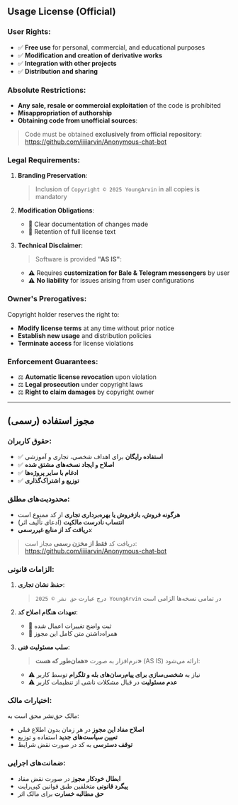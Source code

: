 ## Usage License (Official)

### User Rights:
- ✅ **Free use** for personal, commercial, and educational purposes
- ✅ **Modification and creation of derivative works**
- ✅ **Integration with other projects**
- ✅ **Distribution and sharing**

### Absolute Restrictions:
-  **Any sale, resale or commercial exploitation** of the code is prohibited
-  **Misappropriation of authorship**
-  **Obtaining code from unofficial sources**:
  > Code must be obtained **exclusively from official repository**:  
  > https://github.com/iiiiarvin/Anonymous-chat-bot

### Legal Requirements:
1. **Branding Preservation**:  
   > Inclusion of `Copyright © 2025 YoungArvin` in all copies is mandatory

2. **Modification Obligations**:
   - 📝 Clear documentation of changes made
   - 📄 Retention of full license text

3. **Technical Disclaimer**:
   > Software is provided **"AS IS"**:
   - ⚠️ Requires **customization for Bale & Telegram messengers** by user
   - ⚠️ **No liability** for issues arising from user configurations

### Owner's Prerogatives:
Copyright holder reserves the right to:
-  **Modify license terms** at any time without prior notice
-  **Establish new usage** and distribution policies
-  **Terminate access** for license violations

### Enforcement Guarantees:
- ⚖️ **Automatic license revocation** upon violation
- ⚖️ **Legal prosecution** under copyright laws
- ⚖️ **Right to claim damages** by copyright owner
---


## مجوز استفاده (رسمی)

### حقوق کاربران:
- ✅ **استفاده رایگان** برای اهداف شخصی، تجاری و آموزشی
- ✅ **اصلاح و ایجاد نسخه‌های مشتق شده**
- ✅ **ادغام با سایر پروژه‌ها**
- ✅ **توزیع و اشتراک‌گذاری**

### محدودیت‌های مطلق:
-  **هرگونه فروش، بازفروش یا بهره‌برداری تجاری** از کد ممنوع است
-  **انتساب نادرست مالکیت** (ادعای تألیف اثر)
-  **دریافت کد از منابع غیررسمی**:
  > دریافت کد **فقط از مخزن رسمی** مجاز است:  
  > https://github.com/iiiiarvin/Anonymous-chat-bot

### الزامات قانونی:
1. **حفظ نشان تجاری**:  
   > درج عبارت `حق نشر © 2025 YoungArvin` در تمامی نسخه‌ها الزامی است

2. **تعهدات هنگام اصلاح کد**:
   - 📝 ثبت واضح تغییرات اعمال شده
   - 📄 همراه‌داشتن متن کامل این مجوز

3. **سلب مسئولیت فنی**:
   > نرم‌افزار به صورت **«همان‌طور که هست»** (AS IS) ارائه می‌شود:
   - ⚠️ نیاز به **شخصی‌سازی برای پیام‌رسان‌های بله و تلگرام** توسط کاربر
   - ⚠️ **عدم مسئولیت** در قبال مشکلات ناشی از تنظیمات کاربر

### اختیارات مالک:
مالک حق‌نشر محق است به:
-  **اصلاح مفاد این مجوز** در هر زمان بدون اطلاع قبلی
-  **تعیین سیاست‌های جدید** استفاده و توزیع
-  **توقف دسترسی** به کد در صورت نقض شرایط

### ضمانت‌های اجرایی:
-  **ابطال خودکار مجوز** در صورت نقض مفاد
-  **پیگرد قانونی** متخلفین طبق قوانین کپی‌رایت
-  **حق مطالبه خسارت** برای مالک اثر
